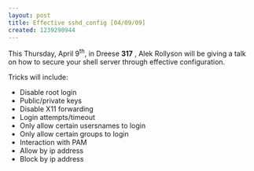 ```yaml
---
layout: post
title: Effective sshd_config [04/09/09]
created: 1239290944
---
```

This Thursday, April 9<sup>th</sup>, in Dreese **317** , Alek Rollyson will be giving a talk on how to secure your shell server through effective configuration.

Tricks will include:
 - Disable root login
 - Public/private keys
 - Disable X11 forwarding
 - Login attempts/timeout
 - Only allow certain usersnames to login
 - Only allow certain groups to login
 - Interaction with PAM
 - Allow by ip address
 - Block by ip address
